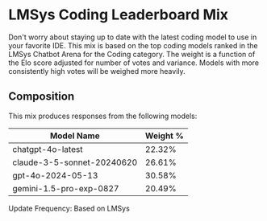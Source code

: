 # LMSys Coding Leaderboard Mix

Don't worry about staying up to date with the latest coding model to use in your favorite IDE. This mix is based on the top coding models ranked in the LMSys Chatbot Arena for the Coding category. The weight is a function of the Elo score adjusted for number of votes and variance. Models with more consistently high votes will be weighed more heavily.

## Composition

This mix produces responses from the following models:

| Model Name                 | Weight % |
| -------------------------- | -------- |
| chatgpt-4o-latest          | 22.32%   |
| claude-3-5-sonnet-20240620 | 26.61%   |
| gpt-4o-2024-05-13          | 30.58%   |
| gemini-1.5-pro-exp-0827    | 20.49%   |

Update Frequency: Based on LMSys

